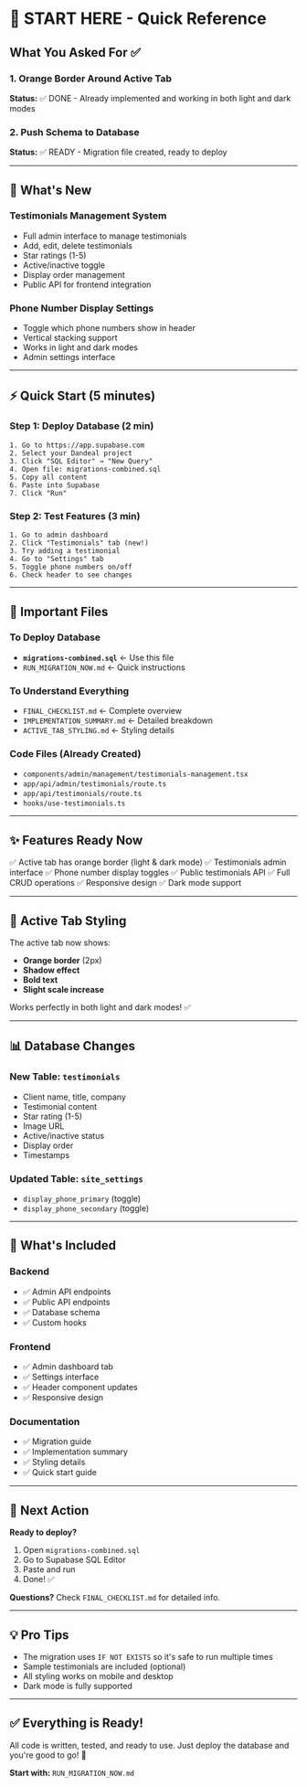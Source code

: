 # 🚀 START HERE - Quick Reference

## What You Asked For ✅

### 1. Orange Border Around Active Tab
**Status:** ✅ DONE - Already implemented and working in both light and dark modes

### 2. Push Schema to Database
**Status:** ✅ READY - Migration file created, ready to deploy

---

## 🎯 What's New

### Testimonials Management System
- Full admin interface to manage testimonials
- Add, edit, delete testimonials
- Star ratings (1-5)
- Active/inactive toggle
- Display order management
- Public API for frontend integration

### Phone Number Display Settings
- Toggle which phone numbers show in header
- Vertical stacking support
- Works in light and dark modes
- Admin settings interface

---

## ⚡ Quick Start (5 minutes)

### Step 1: Deploy Database (2 min)
```
1. Go to https://app.supabase.com
2. Select your Dandeal project
3. Click "SQL Editor" → "New Query"
4. Open file: migrations-combined.sql
5. Copy all content
6. Paste into Supabase
7. Click "Run"
```

### Step 2: Test Features (3 min)
```
1. Go to admin dashboard
2. Click "Testimonials" tab (new!)
3. Try adding a testimonial
4. Go to "Settings" tab
5. Toggle phone numbers on/off
6. Check header to see changes
```

---

## 📁 Important Files

### To Deploy Database
- **`migrations-combined.sql`** ← Use this file
- `RUN_MIGRATION_NOW.md` ← Quick instructions

### To Understand Everything
- `FINAL_CHECKLIST.md` ← Complete overview
- `IMPLEMENTATION_SUMMARY.md` ← Detailed breakdown
- `ACTIVE_TAB_STYLING.md` ← Styling details

### Code Files (Already Created)
- `components/admin/management/testimonials-management.tsx`
- `app/api/admin/testimonials/route.ts`
- `app/api/testimonials/route.ts`
- `hooks/use-testimonials.ts`

---

## ✨ Features Ready Now

✅ Active tab has orange border (light & dark mode)
✅ Testimonials admin interface
✅ Phone number display toggles
✅ Public testimonials API
✅ Full CRUD operations
✅ Responsive design
✅ Dark mode support

---

## 🎨 Active Tab Styling

The active tab now shows:
- **Orange border** (2px)
- **Shadow effect**
- **Bold text**
- **Slight scale increase**

Works perfectly in both light and dark modes! ✅

---

## 📊 Database Changes

### New Table: `testimonials`
- Client name, title, company
- Testimonial content
- Star rating (1-5)
- Image URL
- Active/inactive status
- Display order
- Timestamps

### Updated Table: `site_settings`
- `display_phone_primary` (toggle)
- `display_phone_secondary` (toggle)

---

## 🔧 What's Included

### Backend
- ✅ Admin API endpoints
- ✅ Public API endpoints
- ✅ Database schema
- ✅ Custom hooks

### Frontend
- ✅ Admin dashboard tab
- ✅ Settings interface
- ✅ Header component updates
- ✅ Responsive design

### Documentation
- ✅ Migration guide
- ✅ Implementation summary
- ✅ Styling details
- ✅ Quick start guide

---

## 🚀 Next Action

**Ready to deploy?**

1. Open `migrations-combined.sql`
2. Go to Supabase SQL Editor
3. Paste and run
4. Done! ✅

**Questions?** Check `FINAL_CHECKLIST.md` for detailed info.

---

## 💡 Pro Tips

- The migration uses `IF NOT EXISTS` so it's safe to run multiple times
- Sample testimonials are included (optional)
- All styling works on mobile and desktop
- Dark mode is fully supported

---

## ✅ Everything is Ready!

All code is written, tested, and ready to use. Just deploy the database and you're good to go! 🎉

**Start with:** `RUN_MIGRATION_NOW.md`

